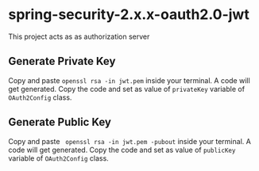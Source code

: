 # spring-security-2.x.x-oauth2.0-jwt
This project acts as as authorization server
## Generate Private Key
Copy and paste ``` openssl rsa -in jwt.pem ``` inside your terminal.
A code will get generated. Copy the code and set as value of ``` privateKey ``` variable of ``` OAuth2Config ``` class.
## Generate Public Key
Copy and paste ``` openssl rsa -in jwt.pem -pubout``` inside your terminal.
A code will get generated. Copy the code and set as value of ``` publicKey ``` variable of ``` OAuth2Config ``` class.
